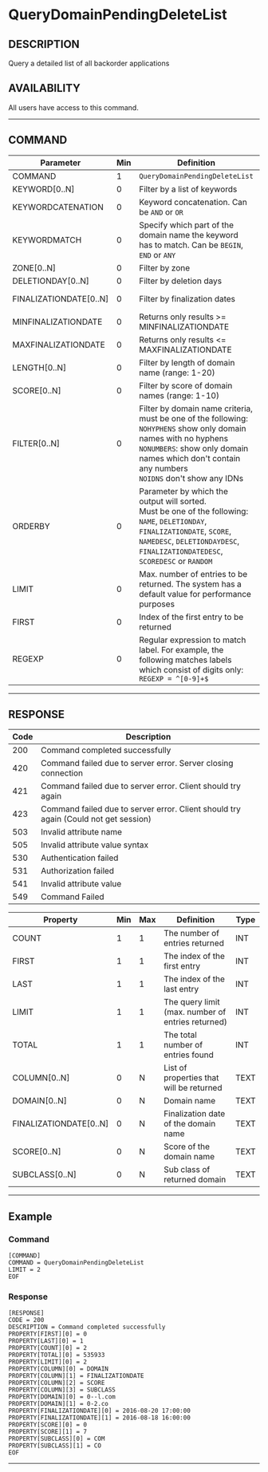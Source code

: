 # QueryDomainPendingDeleteList

## DESCRIPTION
Query a detailed list of all backorder applications

## AVAILABILITY
All users have access to this command.

----
## COMMAND

Parameter | Min | Definition | Type
---- | ---- | ---- | ----
COMMAND | 1 | `QueryDomainPendingDeleteList` | COMMAND
KEYWORD[0..N] | 0 | Filter by a list of keywords | TEXT or NULL
KEYWORDCATENATION | 0 | Keyword concatenation. Can be `AND` or `OR` | `AND`, `OR` or NULL
KEYWORDMATCH | 0 | Specify which part of the domain name the keyword has to match. Can be `BEGIN`, `END` or `ANY` | `BEGIN`, `END`, `ANY` or NULL
ZONE[0..N] | 0 | Filter by zone | TEXT or NULL
DELETIONDAY[0..N] | 0 | Filter by deletion days | DATE or NULL
FINALIZATIONDATE[0..N] | 0 | Filter by finalization dates | DATE or DATETIME or NULL
MINFINALIZATIONDATE | 0 | Returns only results >= MINFINALIZATIONDATE | DATETIME or NULL
MAXFINALIZATIONDATE | 0 | Returns only results <= MAXFINALIZATIONDATE | DATETIME or NULL
LENGTH[0..N] | 0 | Filter by length of domain name (range: 1-20) | TEXT or NULL
SCORE[0..N] | 0 | Filter by score of domain names (range: 1-10) | TEXT or NULL
FILTER[0..N] | 0 | Filter by domain name criteria, must be one of the following:<br>`NOHYPHENS` show only domain names with no hyphens<br>`NONUMBERS`: show only domain names which don't contain any numbers<br>`NOIDNS` don't show any IDNs | `NOHYPHENS`, `NONUMBERS`, `NOIDNS` or NULL
ORDERBY | 0 | Parameter by which the output will sorted.<br>Must be one of the following:<br> `NAME`, `DELETIONDAY`, `FINALIZATIONDATE`, `SCORE`, `NAMEDESC`, `DELETIONDAYDESC`, `FINALIZATIONDATEDESC`, `SCOREDESC` or `RANDOM` | `NAME`, `DELETIONDAY`, `FINALIZATIONDATE`, `SCORE`, `NAMEDESC`, `DELETIONDAYDESC`, `FINALIZATIONDATEDESC`, `SCOREDESC`, `RANDOM` or NULL
LIMIT | 0 | Max. number of entries to be returned. The system has a default value for performance purposes | INT or NULL
FIRST | 0 |  Index of the first entry to be returned | INT or NULL
REGEXP | 0 | Regular expression to match label. For example, the following matches labels which consist of digits only: `REGEXP = ^[0-9]+$` | LONGTEXT

----
## RESPONSE

Code | Description
---- | ----
200 | Command completed successfully
420 | Command failed due to server error. Server closing connection
421 | Command failed due to server error. Client should try again
423 | Command failed due to server error. Client should try again (Could not get session)
503 | Invalid attribute name
505 | Invalid attribute value syntax
530 | Authentication failed
531 | Authorization failed
541 | Invalid attribute value
549 | Command Failed

Property | Min | Max | Definition | Type
---- | ---- | ---- | ---- | ----
COUNT | 1 | 1 | The number of entries returned | INT
FIRST | 1 | 1 | The index of the first entry | INT
LAST | 1 | 1 | The index of the last entry | INT
LIMIT | 1 | 1 | The query limit (max. number of entries returned) | INT
TOTAL | 1 | 1 | The total number of entries found | INT
COLUMN[0..N] | 0 | N | List of properties that will be returned | TEXT
DOMAIN[0..N] | 0 | N | Domain name | TEXT
FINALIZATIONDATE[0..N] | 0 | N | Finalization date of the domain name| TEXT
SCORE[0..N] | 0 | N | Score of the domain name | TEXT
SUBCLASS[0..N] | 0 | N | Sub class of returned domain | TEXT

----
## Example

### Command

```
[COMMAND]
COMMAND = QueryDomainPendingDeleteList
LIMIT = 2
EOF
```
### Response

```
[RESPONSE]
CODE = 200
DESCRIPTION = Command completed successfully
PROPERTY[FIRST][0] = 0
PROPERTY[LAST][0] = 1
PROPERTY[COUNT][0] = 2
PROPERTY[TOTAL][0] = 535933
PROPERTY[LIMIT][0] = 2
PROPERTY[COLUMN][0] = DOMAIN
PROPERTY[COLUMN][1] = FINALIZATIONDATE
PROPERTY[COLUMN][2] = SCORE
PROPERTY[COLUMN][3] = SUBCLASS
PROPERTY[DOMAIN][0] = 0--l.com
PROPERTY[DOMAIN][1] = 0-2.co
PROPERTY[FINALIZATIONDATE][0] = 2016-08-20 17:00:00
PROPERTY[FINALIZATIONDATE][1] = 2016-08-18 16:00:00
PROPERTY[SCORE][0] = 0
PROPERTY[SCORE][1] = 7
PROPERTY[SUBCLASS][0] = COM
PROPERTY[SUBCLASS][1] = CO
EOF
```

----
